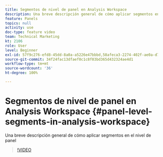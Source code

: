 ```yaml
---
title: Segmentos de nivel de panel en Analysis Workspace
description: Una breve descripción general de cómo aplicar segmentos en el nivel de panel
feature: Panels
topics: null
activity: use
doc-type: feature video
team: Technical Marketing
kt: 2106
role: User
level: Beginner
exl-id: 57f9c276-efd8-45dd-8a0a-a5226e47bbbd,58afeca3-2274-402f-ae0a-d781efbb84f5
source-git-commit: 34f24fac13dfaef0c1c8f03bd365d432324ae4d1
workflow-type: tm+mt
source-wordcount: '36'
ht-degree: 100%

---
```


# Segmentos de nivel de panel en Analysis Workspace {#panel-level-segments-in-analysis-workspace}

Una breve descripción general de cómo aplicar segmentos en el nivel de panel

>[!VIDEO](https://video.tv.adobe.com/v/24032/?quality=12)
